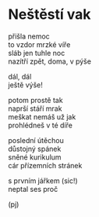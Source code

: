 Neštěstí vak
============
  
přišla nemoc  
to vzdor mrzké víře  
sláb jen tuhle noc  
nazítří zpět, doma, v pýše  

dál, dál  
ještě výše!  

potom prostě tak  
naprší stáří mrak  
meškat nemáš už jak  
prohlédneš v té díře  
  
poslední útěchou  
důstojný spánek  
sněné kurikulum  
cár přízemních stránek  
  
s prvním jářkem (sic!)  
neptal ses proč  
  
(pj)  
  
